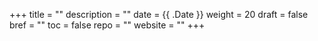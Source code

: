 +++
title = ""
description = ""
date = {{ .Date }}
weight = 20
draft = false
bref = ""
toc = false
repo = ""
website = ""
+++
